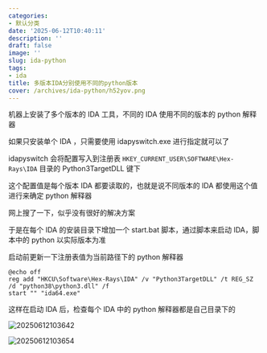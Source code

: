 ```yaml
---
categories:
- 默认分类
date: '2025-06-12T10:40:11'
description: ''
draft: false
image: ''
slug: ida-python
tags:
- ida
title: 多版本IDA分别使用不同的python版本
cover: /archives/ida-python/h52yov.png
---
```


机器上安装了多个版本的 IDA 工具，不同的 IDA 使用不同的版本的 python 解释器

如果只安装单个 IDA ，只需要使用 idapyswitch.exe 进行指定就可以了

idapyswitch 会将配置写入到注册表 `HKEY_CURRENT_USER\SOFTWARE\Hex-Rays\IDA` 目录的 Python3TargetDLL 键下

这个配置值是每个版本 IDA 都要读取的，也就是说不同版本的 IDA 都使用这个值进行来确定 python 解释器

网上搜了一下，似乎没有很好的解决方案

于是在每个 IDA 的安装目录下增加一个 start.bat 脚本，通过脚本来启动 IDA，脚本中的 python 以实际版本为准

启动前更新一下注册表值为当前路径下的 python 解释器

```shell
@echo off
reg add "HKCU\Software\Hex-Rays\IDA" /v "Python3TargetDLL" /t REG_SZ /d "python38\python3.dll" /f
start "" "ida64.exe"
```

这样在启动 IDA 后，检查每个 IDA 中的 python 解释器都是自己目录下的

![20250612103642](/archives/ida-python/h52yov.png)

![20250612103654](/archives/ida-python/h55k7n.png)
